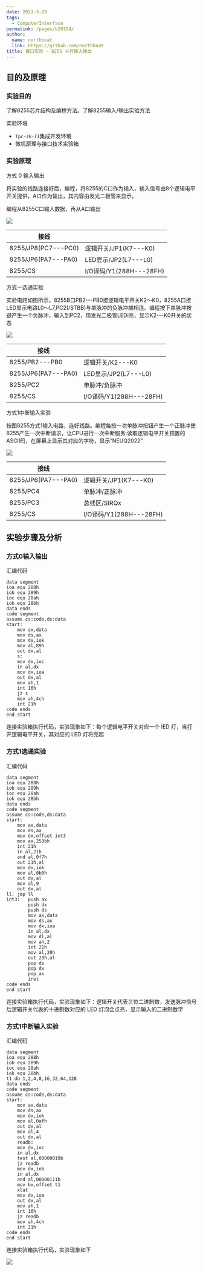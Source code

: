 ```yaml
---
date: 2023-3-29
tags: 
  - ComputerInterface
permalink: /pages/b20184/
author: 
  name: northboat
  link: https://github.com/northboat
title: 接口实验 - 8255 并行输入输出
---
```


## 目的及原理

### 实验目的

了解8255芯片结构及编程方法。了解8255输入/输出实验方法

实验环境

- `Tpc-zk-II`集成开发环境
- 微机原理与接口技术实验箱

### 实验原理

方式 0 输入输出

将实验的线路连接好后，编程，将8255的C口作为输入，输入信号由8个逻辑电平开关提供，A口作为输出，其内容由发光二极管来显示。

编程从8255C口输入数据，再从A口输出

<img src="./assets/image-20230420233958972.png">

| 接线                |                         |
| ------------------- | ----------------------- |
| 8255/JP8(PC7---PC0) | 逻辑开关/JP1(K7---K0)   |
| 8255/JP6(PA7---PA0) | LED显示/JP2(L7---L0)    |
| 8255/CS             | I/O译码/Y1(288H---28FH) |

方式一选通实验

实验电路如图所示，8255B口PB2---PB0接逻辑电平开关K2～K0，8255A口接LED显示电路L0～L7,PC2(/STBB)与单脉冲的负脉冲端相连。编程按下单脉冲按键产生一个负脉冲，输入到PC2，用发光二极管LEDi亮，显示K2---K0开关的状态

<img src="./assets/image-20230420234154096.png">

| 接线                |                         |
| ------------------- | ----------------------- |
| 8255/PB2---PB0      | 逻辑开关/K2---K0        |
| 8255/JP6(PA7---PA0) | LED显示/JP2(L7---L0)    |
| 8255/PC2            | 单脉冲/负脉冲           |
| 8255/CS             | I/O译码/Y1(288H---28FH) |

方式1中断输入实验

按图8255方式1输入电路，连好线路。编程每按一次单脉冲按钮产生一个正脉冲使8255产生一次中断请求，让CPU进行一次中断服务:读取逻辑电平开关预置的ASCII码，在屏幕上显示其对应的字符，显示”NEUQ2022”

<img src="./assets/image-20230420234514891.png">

| 接线                |                         |
| ------------------- | ----------------------- |
| 8255/JP6(PA7---PA0) | 逻辑开关/JP1(K7---K0)   |
| 8255/PC4            | 单脉冲/正脉冲           |
| 8255/PC3            | 总线区/SIRQx            |
| 8255/CS             | I/O译码/Y1(288H---28FH) |

## 实验步骤及分析

### 方式0输入输出

汇编代码

```assembly
data segment
ioa equ 288h
iob equ 289h
ioc equ 28ah
iok equ 28bh
data ends
code segment
assume cs:code,ds:data
start:
    mov ax,data
    mov ds,ax
    mov dx,iok
    mov al,89h
    out dx,al
    s:
    mov dx,ioc
    in al,dx
    mov dx,ioa
    out dx,al
    mov ah,1
    int 16h
    jz s
    mov ah,4ch
    int 21h
code ends
end start
```

连接实验箱执行代码，实验现象如下：每个逻辑电平开关对应一个 IED 灯，当打开逻辑电平开关，其对应的 LED 灯将亮起

### 方式1选通实验

汇编代码

```assembly
data segment
ioa equ 288h
iob equ 289h
ioc equ 28ah
iok equ 28bh
data ends
code segment
assume cs:code,ds:data
start:
    mov ax,data
    mov ds,ax
    mov dx,offset int3
    mov ax,250bh
    int 21h
    in al,21h
    and al,0f7h
    out 21h,al
    mov dx,iok
    mov al,0b0h
    out dx,al
    mov al,9
    out dx,al
ll: jmp ll
int3:   push ax
        push dx
        push ds
        mov ax,data
        mov ds,ax
        mov dx,ioa
        in al,dx
        mov dl,al
        mov ah,2
        int 21h
        mov al,20h
        out 20h,al
        pop ds
        pop dx
        pop ax
        iret
code ends
end start
```

连接实验箱执行代码，实验现象如下：逻辑开关代表三位二进制数，发送脉冲信号后逻辑开关代表的十进制数对应的 LED 灯泡会点亮，显示输入的二进制数字

### 方式1中断输入实验

汇编代码

```assembly
data segment
ioa equ 288h
iob equ 289h
ioc equ 28ah
iok equ 28bh
t1 db 1,2,4,8,16,32,64,128
data ends
code segment
assume cs:code,ds:data
start:
    mov ax,data
    mov ds,ax
    mov dx,iok
    mov al,0afh
    out dx,al
    mov al,4
    out dx,al
    readb:
    mov dx,ioc
    in al,dx
    test al,00000010b
    jz readb
    mov dx,iob
    in al,dx
    and al,00000111b
    mov bx,offset t1
    xlat
    mov dx,ioa
    out dx,al
    mov ah,1
    int 16h
    jz readb
    mov ah,4ch
    int 21h
code ends
end start
```

连接实验箱执行代码，实验现象如下

<img src="./assets/io2.jpg">

